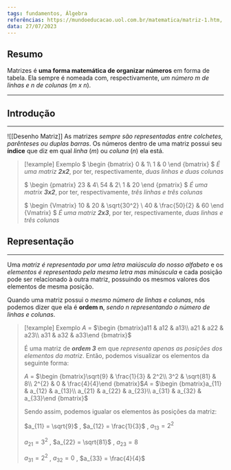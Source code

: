 ```yaml
---
tags: fundamentos, Álgebra
referências: https://mundoeducacao.uol.com.br/matematica/matriz-1.htm, https://www.youtube.com/watch?v=kDr1CdPuVXo
data: 27/07/2023
---
```

## Resumo

Matrizes é **uma forma matemática de organizar números** em forma de tabela. Ela sempre é nomeada com, respectivamente, *um número m de linhas e n de colunas* (*m x n*).

---
## Introdução
---
![[Desenho Matriz]]
As matrizes *sempre são representadas entre colchetes, parênteses ou duplas barras*. Os números dentro de uma matriz possui seu **índice** que diz em qual *linha* (*m*) ou *coluna* (*n*) ela está.

>[!example] Exemplo
>$
>\begin {bmatrix}
>0 & 1\\
>1 & 0
>\end {bmatrix}
>$ *É uma matriz* ***2x2***, por ter, respectivamente, *duas linhas e duas colunas*
>
>$
>\begin {pmatrix}
>23 & 4\\
>54 & 2\\
>1 & 20
>\end {pmatrix}
>$ *É uma matrix* ***3x2***, por ter, respectivamente, *três linhas e três colunas*
>
>$
>\begin {Vmatrix}
>10 & 20 & \sqrt{30^2} \\
>40 & \frac{50}{2} & 60
>\end {Vmatrix}
>$ *É uma matriz* ***2x3***, por ter, respectivamente, *duas linhas e três colunas*

## Representação
---
Uma *matriz é representada por uma letra maiúscula do nosso alfabeto* e os *elementos é representado pela mesma letra mas minúscula* e cada posição pode ser relacionado à outra matriz, possuindo os mesmos valores dos elementos de mesma posição.

Quando uma matriz possui o *mesmo número de linhas e colunas*, nós podemos dizer que ela é **ordem n**, *sendo n representando o número de linhas e colunas*.

>[!example] Exemplo
>*A* = $\begin {bmatrix}a11 & a12 & a13\\ a21 & a22 & a23\\ a31 & a32 & a33\end {bmatrix}$ 
>
>É uma matriz de ***ordem 3*** em que *representa apenas as posições dos elementos da matriz*.
>Então, podemos visualizar os elementos da seguinte forma:
>
>*A* = $\begin {bmatrix}\sqrt{9} & \frac{1}{3} & 2^2\\ 3^2 & \sqrt{81} & 8\\ 2^{2} & 0 & \frac{4}{4}\end {bmatrix}$*A* = $\begin {bmatrix}a_{11} & a_{12} & a_{13}\\ a_{21} & a_{22} & a_{23}\\ a_{31} & a_{32} & a_{33}\end {bmatrix}$
>
>Sendo assim, podemos igualar os elementos às posições da matriz:
>
> $a_{11} = \sqrt{9}$ , $a_{12} = \frac{1}{3}$ , $a_{13} = 2^2$
> 
> $a_{21} = 3^2$ , $a_{22} = \sqrt{81}$ , $a_{23} = 8$
> 
> $a_{31} = 2^{2}$ , $a_{32} = 0$ , $a_{33} = \frac{4}{4}$
